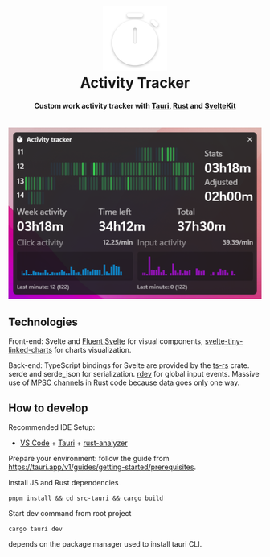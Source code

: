 <h1 align="center">
<br>
<img src="./Images/icon.png" alt="logo" width="128" />
<br>
Activity Tracker
</h1>

<h4 align="center">Custom work activity tracker with <a href="https://tauri.app/" target="_blank">Tauri</a>, <a href="https://www.rust-lang.org/" target="_blank">Rust</a> and <a href="https://kit.svelte.dev/" target="_blank">SvelteKit</a></h4>
<br>

<div align="center">
    <img src="./Images/activity-tracker.png" />
</div>

## Technologies

Front-end: Svelte and <a href="https://fluent-svelte.vercel.app/" href="_blank" >Fluent Svelte</a> for visual components, <a href="https://www.npmjs.com/package/svelte-tiny-linked-charts" target="_blank">svelte-tiny-linked-charts</a> for charts visualization.

Back-end: TypeScript bindings for Svelte are provided by the <a href="https://crates.io/crates/ts-rs" target="_blank">ts-rs</a> crate. 
serde and serde_json for serialization. <a href="https://crates.io/crates/rdev" targret="_blank">rdev</a> for global input events. 
Massive use of <a href="https://doc.rust-lang.org/std/sync/mpsc/fn.channel.html">MPSC channels</a> in Rust code because data goes only one way.

## How to develop

Recommended IDE Setup:

- [VS Code](https://code.visualstudio.com/) + [Tauri](https://marketplace.visualstudio.com/items?itemName=tauri-apps.tauri-vscode) + [rust-analyzer](https://marketplace.visualstudio.com/items?itemName=rust-lang.rust-analyzer)

Prepare your environment: follow the guide from https://tauri.app/v1/guides/getting-started/prerequisites.

Install JS and Rust dependencies

```
pnpm install && cd src-tauri && cargo build
```

Start dev command from root project

```
cargo tauri dev
```
depends on the package manager used to install tauri CLI.
